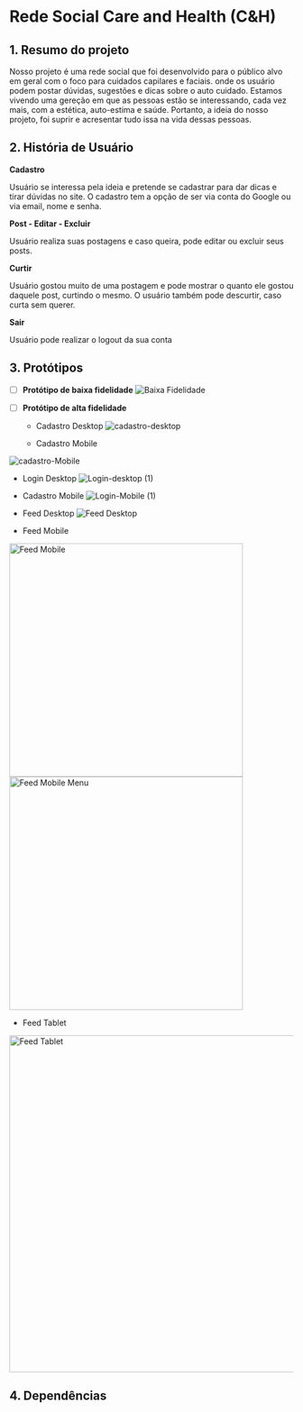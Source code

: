 # Rede Social Care and Health (C&H)


## 1. Resumo do projeto

Nosso projeto é uma rede social que foi desenvolvido para o público alvo em geral com o foco para cuidados capilares e faciais. onde os usuário podem postar dúvidas, sugestões e dicas sobre o auto cuidado. Estamos vivendo uma gereção em que as pessoas estão se interessando, cada vez mais, com a estética, auto-estima e saúde. Portanto, a ideia do nosso projeto, foi suprir e acresentar tudo issa na vida dessas pessoas.

## 2. História de Usuário
 **Cadastro**
 <p>Usuário se interessa pela ideia e pretende se cadastrar para dar dicas e tirar dúvidas no site. O cadastro tem a opção de ser via conta do Google ou via email, nome e senha.</p>
 
 **Post - Editar - Excluir**
 <p>Usuário realiza suas postagens e caso queira, pode editar ou excluir seus posts.</p>
 
 **Curtir**
 <p>Usuário gostou muito de uma postagem e pode mostrar o quanto ele gostou daquele post, curtindo o mesmo. O usuário também pode descurtir, caso curta sem querer.</p>
 
 **Sair**
 <p>Usuário pode realizar o logout da sua conta</p>



## 3. Protótipos

- [ ] **Protótipo de baixa fidelidade**
![Baixa Fidelidade](https://github.com/tamiresns/SAP009-social-network/assets/48700653/876d0111-9482-42c3-a50e-9da17c281938)


- [ ] **Protótipo de alta fidelidade**

  * Cadastro Desktop
  ![cadastro-desktop](https://github.com/tamiresns/SAP009-social-network/assets/48700653/70da74b6-dec5-4599-9909-78c751572d46)

  * Cadastro Mobile

![cadastro-Mobile](https://github.com/tamiresns/SAP009-social-network/assets/48700653/ac3cf635-e93b-4bc9-8d60-aa391b74b071)

  * Login Desktop
![Login-desktop (1)](https://github.com/tamiresns/SAP009-social-network/assets/48700653/1cd169e6-1ed5-4436-b726-0b59d69a35e7)

  * Cadastro Mobile
![Login-Mobile (1)](https://github.com/tamiresns/SAP009-social-network/assets/48700653/651362cf-00cb-4a16-8242-d0eef3588ee6)

  * Feed Desktop
![Feed Desktop](https://github.com/tamiresns/SAP009-social-network/assets/48700653/1ee75efb-43f4-40fd-801a-8811c978d054)

  * Feed Mobile

<img width="414" alt="Feed Mobile" src="https://github.com/tamiresns/SAP009-social-network/assets/48700653/d0bdcf93-f1bc-458c-90b5-c532965ff0ea">

<img width="414" alt="Feed Mobile Menu" src="https://github.com/tamiresns/SAP009-social-network/assets/48700653/f3d08f76-a93b-4325-bbc8-ba188f2adbe5">

  * Feed Tablet

<img width="598" alt="Feed Tablet" src="https://github.com/tamiresns/SAP009-social-network/assets/48700653/28a8b7bd-a533-4c82-ae52-114b0c317c2a">


## 4. Dependências


  
 




